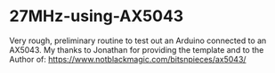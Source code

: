 # 27MHz-using-AX5043
Very rough, preliminary routine to test out an Arduino connected to an AX5043. My thanks to Jonathan for providing the template and to the Author of:
https://www.notblackmagic.com/bitsnpieces/ax5043/

